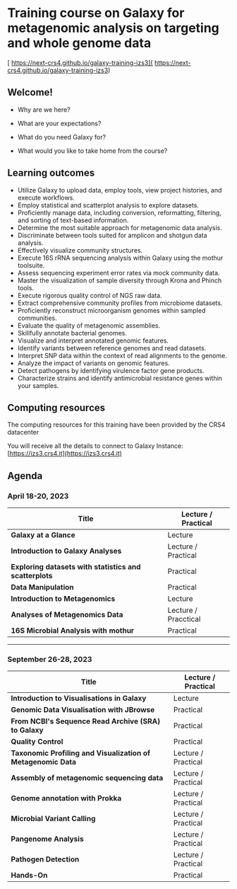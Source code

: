 # Training course on Galaxy for metagenomic analysis on targeting and whole genome data 

[ https://next-crs4.github.io/galaxy-training-izs3]( https://next-crs4.github.io/galaxy-training-izs3)
## Welcome!


- Why are we here?

- What are your expectations?

- What do you need Galaxy for?

- What would you like to take home from the course?


## Learning outcomes

* Utilize Galaxy to upload data, employ tools, view project histories, and execute workflows.
* Employ statistical and scatterplot analysis to explore datasets.
* Proficiently manage data, including conversion, reformatting, filtering, and sorting of text-based information.
* Determine the most suitable approach for metagenomic data analysis.
* Discriminate between tools suited for amplicon and shotgun data analysis.
* Effectively visualize community structures.
* Execute 16S rRNA sequencing analysis within Galaxy using the mothur toolsuite.
* Assess sequencing experiment error rates via mock community data.
* Master the visualization of sample diversity through Krona and Phinch tools.
* Execute rigorous quality control of NGS raw data.
* Extract comprehensive community profiles from microbiome datasets.
* Proficiently reconstruct microorganism genomes within sampled communities.
* Evaluate the quality of metagenomic assemblies.
* Skillfully annotate bacterial genomes.
* Visualize and interpret annotated genomic features.
* Identify variants between reference genomes and read datasets.
* Interpret SNP data within the context of read alignments to the genome.
* Analyze the impact of variants on genomic features.
* Detect pathogens by identifying virulence factor gene products.
* Characterize strains and identify antimicrobial resistance genes within your samples.



## Computing resources

The computing resources for this training have been provided by the
CRS4 datacenter

You will receive all the details to connect to Galaxy Instance: [https://izs3.crs4.it](https://izs3.crs4.it)


## Agenda

### **April 18-20, 2023**

Title | Lecture / Practical
------|-------------------
**Galaxy at a Glance** | Lecture
**Introduction to Galaxy Analyses** | Lecture / Practical
**Exploring datasets with statistics and scatterplots** | Practical
**Data Manipulation** | Practical
**Introduction to Metagenomics** | Lecture 
**Analyses of Metagenomics Data** | Lecture / Pracctical
**16S Microbial Analysis with mothur** |  Practical

---

### **September 26-28, 2023**

Title | Lecture / Practical
------|-------------------
**Introduction to Visualisations in Galaxy** | Lecture 
**Genomic Data Visualisation with JBrowse** | Practical
**From NCBI's Sequence Read Archive (SRA) to Galaxy** | Practical
**Quality Control** | Practical
**Taxonomic Profiling and Visualization of Metagenomic Data** | Lecture / Practical
**Assembly of metagenomic sequencing data** | Lecture / Practical
**Genome annotation with Prokka** | Lecture / Practical
**Microbial Variant Calling** | Lecture / Practical
**Pangenome Analysis** | Lecture / Practical
**Pathogen Detection** | Lecture / Practical
**Hands-On** | Practical


